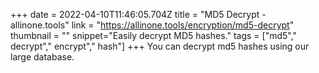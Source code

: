 +++
date = 2022-04-10T11:46:05.704Z
title = "MD5 Decrypt - allinone.tools"
link = "https://allinone.tools/encryption/md5-decrypt"
thumbnail = ""
snippet="Easily decrypt MD5 hashes."
tags = ["md5"," decrypt"," encrypt"," hash"]
+++
You can decrypt md5 hashes using our large database.
